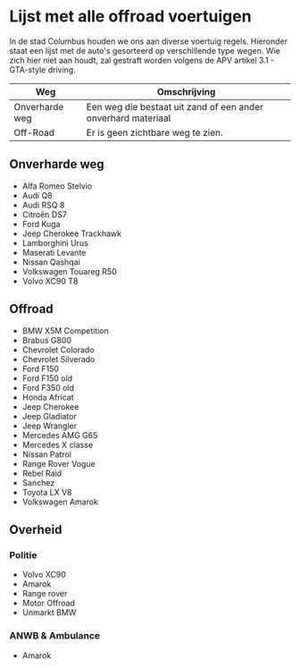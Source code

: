 # Lijst met alle offroad voertuigen

In de stad Columbus houden we ons aan diverse voertuig regels. Hieronder staat een lijst met de auto's gesorteerd op verschillende type wegen. Wie zich hier niet aan houdt, zal gestraft worden volgens de APV artikel 3.1 - GTA-style driving.

| Weg | Omschrijving |
|---|---|
| Onverharde weg | Een weg die bestaat uit zand of een ander onverhard materiaal |
| Off-Road | Er is geen zichtbare weg te zien. |

## Onverharde weg

* Alfa Romeo Stelvio
* Audi Q8
* Audi RSQ 8
* Citroën DS7
* Ford Kuga
* Jeep Cherokee Trackhawk
* Lamborghini Urus
* Maserati Levante
* Nissan Qashqai
* Volkswagen Touareg R50
* Volvo XC90 T8

## Offroad

* BMW X5M Competition
* Brabus G800
* Chevrolet Colorado
* Chevrolet Silverado
* Ford F150
* Ford F150 old
* Ford F350 old
* Honda Africat
* Jeep Cherokee
* Jeep Gladiator
* Jeep Wrangler
* Mercedes AMG G65
* Mercedes X classe
* Nissan Patrol
* Range Rover Vogue
* Rebel Raid
* Sanchez
* Toyota LX V8
* Volkswagen Amarok

## Overheid

### Politie
* Volvo XC90
* Amarok
* Range rover
* Motor Offroad
* Unmarkt BMW

### ANWB & Ambulance

* Amarok
